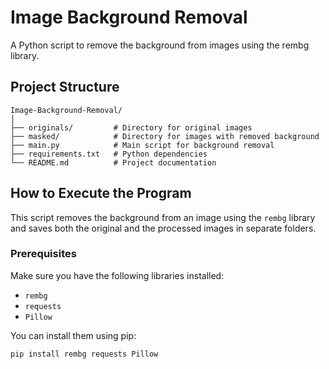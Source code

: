 # Image Background Removal

A Python script to remove the background from images using the rembg library.

## Project Structure

```plaintext
Image-Background-Removal/
│
├── originals/         # Directory for original images
├── masked/            # Directory for images with removed background
├── main.py            # Main script for background removal
├── requirements.txt   # Python dependencies
└── README.md          # Project documentation
```

## How to Execute the Program

This script removes the background from an image using the `rembg` library and saves both the original and the processed images in separate folders.

### Prerequisites

Make sure you have the following libraries installed:

- `rembg`
- `requests`
- `Pillow`

You can install them using pip:

```bash
pip install rembg requests Pillow
```
